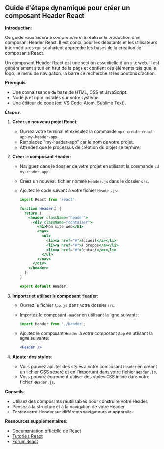 ## Guide d'étape dynamique pour créer un composant Header React 

**Introduction**:

Ce guide vous aidera à comprendre et à réaliser la production d'un composant Header React. Il est conçu pour les débutants et les utilisateurs intermédiaires qui souhaitent apprendre les bases de la création de composants React. 

Un composant Header React est une section essentielle d'un site web. Il est généralement situé en haut de la page et contient des éléments tels que le logo, le menu de navigation, la barre de recherche et les boutons d'action.

**Prérequis**:

* Une connaissance de base de HTML, CSS et JavaScript.
* Node.js et npm installés sur votre système.
* Une éditeur de code (ex: VS Code, Atom, Sublime Text).

**Étapes**:

1. **Créer un nouveau projet React**:

   * Ouvrez votre terminal et exécutez la commande `npx create-react-app my-header-app`.
   * Remplacez "my-header-app" par le nom de votre projet.
   * Attendez que le processus de création du projet se termine.

2. **Créer le composant Header**:

   * Naviguez dans le dossier de votre projet en utilisant la commande `cd my-header-app`.
   * Créez un nouveau fichier nommé `Header.js` dans le dossier `src`.
   * Ajoutez le code suivant à votre fichier `Header.js`:

     ```jsx
     import React from 'react';

     function Header() {
       return (
         <header className="header">
           <div className="container">
             <h1>Mon site web</h1>
             <nav>
               <ul>
                 <li><a href="#">Accueil</a></li>
                 <li><a href="#">À propos</a></li>
                 <li><a href="#">Contact</a></li>
               </ul>
             </nav>
           </div>
         </header>
       );
     }

     export default Header;
     ```

3. **Importer et utiliser le composant Header**:

   * Ouvrez le fichier `App.js` dans votre dossier `src`.
   * Importez le composant `Header` en utilisant la ligne suivante:

     ```jsx
     import Header from './Header';
     ```

   * Ajoutez le composant `Header` à votre composant `App` en utilisant la ligne suivante:

     ```jsx
     <Header />
     ```

4. **Ajouter des styles**:

   * Vous pouvez ajouter des styles à votre composant `Header` en créant un fichier CSS séparé et en l'important dans votre fichier `Header.js`.
   * Vous pouvez également utiliser des styles CSS inline dans votre fichier `Header.js`.

**Conseils**:

* Utilisez des composants réutilisables pour construire votre Header.
* Pensez à la structure et à la navigation de votre Header.
* Testez votre Header sur différents navigateurs et appareils.

**Ressources supplémentaires**:

* [Documentation officielle de React](https://reactjs.org/docs/getting-started.html)
* [Tutoriels React](https://www.freecodecamp.org/news/react-tutorial-for-beginners/)
* [Forum React](https://reactjs.org/community/)



